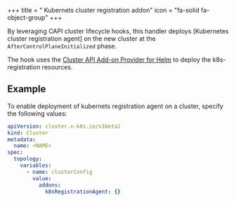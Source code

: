 +++
title = " Kubernets cluster registration addon"
icon = "fa-solid fa-object-group"
+++

By leveraging CAPI cluster lifecycle hooks, this handler deploys [Kubernetes cluster registration agent]
on the new cluster at the `AfterControlPlaneInitialized` phase.

The hook uses the [Cluster API Add-on Provider for Helm] to deploy the k8s-registration resources.

## Example

To enable deployment of kubernets registration agent on a cluster, specify the following values:

```yaml
apiVersion: cluster.x-k8s.io/v1beta1
kind: Cluster
metadata:
  name: <NAME>
spec:
  topology:
    variables:
      - name: clusterConfig
        value:
          addons:
            k8sRegistrationAgent: {}
```

[Container Object Storage Interface]: https://github.com/nutanix-core/k8s-agent
[Cluster API Add-on Provider for Helm]: https://github.com/kubernetes-sigs/cluster-api-addon-provider-helm

